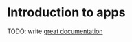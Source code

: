 # Introduction to apps

TODO: write [great documentation](http://jacobian.org/writing/what-to-write/)

